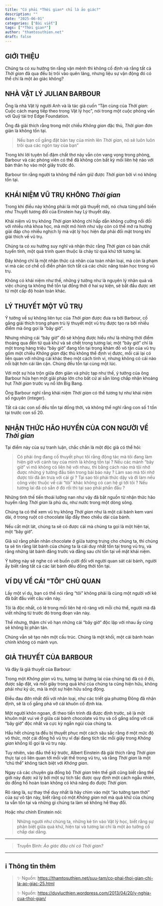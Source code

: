 ```yaml
---
title: "Có phải *Thời gian* chỉ là ảo giác?"
description: ""
date: "2025-06-01"
categories: ["Bài viết"]
tags: ["*Thời gian*"]
author: "thamtosuthien.net"
draft: false
---
```


## GIỚI THIỆU

Chúng ta có xu hướng tin rằng vận mệnh thì không cố định và rằng tất cả *Thời gian* đã qua đều bị trôi vào quên lãng, 
nhưng liệu sự vận động đó có thể chỉ là một ảo giác không? 

## NHÀ VẬT LÝ JULIAN BARBOUR

Ông là nhà Vật lý người Anh và là tác giả cuốn “Tận cùng của *Thời gian*: Cuộc cách mạng tiếp theo trong Vật lý học”,
nói trong một cuộc phỏng vấn với Quỹ tài trợ Edge Foundation.

Ông đã giải thích rằng trong một chiều *Không gian* đặc thù, *Thời gian* đơn giản là không tồn tại.

> Nếu bạn cố gắng đặt bàn tay của mình lên *Thời gian*, nó sẽ luôn luôn trôi qua các ngón tay của bạn”

Trong khi lời tuyên bố đậm chất thơ này vẫn còn vang vọng trong phòng, 
Barbour và các phóng viên có thể đã không còn bất kỳ mối liên hệ nào với bản thân họ vào một giây trước đó.

Barbour tin rằng người ta không thể nắm giữ được *Thời gian* bởi vì nó không tồn tại. 

## KHÁI NIỆM VŨ TRỤ KHÔNG *Thời gian*

Trong khi điều này không phải là một giả thuyết mới, nó chưa từng phổ biến như Thuyết tương đối của Einstein hay Lý thuyết dây.

Khái niệm vũ trụ không *Thời gian* không chỉ hấp dẫn không cưỡng nổi đối với nhiều nhà khoa học, mà một mô hình như vậy còn có thể mở ra hướng giải đáp cho nhiều nghịch lý mà vật lý học hiện đại phải đối mặt trong khi giải thích về vũ trụ.

Chúng ta có xu hướng suy nghĩ và nhận thức rằng *Thời gian* có bản chất tuyến tính, một quá trình quen thuộc là chảy từ quá khứ tới tương lai. 

Đây không chỉ là một nhận thức cá nhân của toàn nhân loại, mà còn là phạm vi mà các cơ chế cổ điển phân tích tất cả các chức năng toán học trong vũ trụ. 

Không có khái niệm như thế, những ý tưởng như là nguyên lý nhân quả và việc chúng ta không thể tồn tại đồng thời ở hai sự kiện, sẽ bắt đầu được xét từ một cấp độ hoàn toàn khác.

## LÝ THUYẾT MỘT VŨ TRỤ

Ý tưởng về sự không liên tục của *Thời gian* được đưa ra bởi Barbour, cố gắng giải thích trong phạm trù lý thuyết một vũ trụ được tạo ra bởi nhiều điểm mà ông gọi là “bây giờ”. 

Nhưng những cái “bây giờ” đó sẽ không được hiểu như là những thời điểm thoáng qua đến từ quá khứ và sẽ chết trong tương lai; 
một “bây giờ” chỉ là một trong hàng triệu “bây giờ” đang tồn tại trong khảm đồ vô tận của vũ trụ gồm một chiều *Không gian* đặc thù không thể định vị được, mỗi cái lại có liên quan với những cái khác theo một cách tinh vi, nhưng không có cái nào nổi bật hơn cái lân cận. Chúng đều tồn tại cùng một lúc.

Với một sự hòa trộn giữa đơn giản và phức tạp như thế, ý tưởng của ông Barbour hứa hẹn một giải pháp lớn cho bất cứ ai sẵn lòng chấp nhận khoảng hụt *Thời gian* trước vụ nổ lớn Big Bang.

Ông Barbour nghĩ rằng khái niệm *Thời gian* có thể tương tự như khái niệm số nguyên (integer). 

Tất cả các con số đều tồn tại đồng thời, và không thể nghĩ rằng con số 1 tồn tại trước con số 20.

## NHẬN THỨC HÃO HUYỀN CỦA CON NGƯỜI VỀ *Thời gian* 

Tại điểm này của sự tranh luận, chắc chắn là một độc giả có thể hỏi: 

> Có phải ông đang cố thuyết phục tôi rằng động tác mà tôi đang làm hiện giờ với cánh tay của mình là không tồn tại ? 
> Nếu các mảnh “bây giờ” vi mô không có liên hệ với nhau, thì bằng cách nào mà tôi nhớ được những ý tưởng đầu tiên trong bài báo này ? 
> Làm sao mà tôi nhớ được tôi đã ăn trưa với cái gì ? 
> Tại sao tôi phải thức dậy và đi làm nếu công việc thuộc về cái “tôi” khác không có can hệ gì tới tôi ? 
> Nếu tương lai đã có sẵn ở đó rồi thì tại sao phải phấn đấu ?

Những tình thế tiến thoái lưỡng nan như vậy đã bắt nguồn từ nhận thức hão huyền rằng *Thời gian* là phù du, như nước trong một dòng sông. 

Chúng ta có thể xem vũ trụ không *Thời gian* như là một cái bánh kem vani dài, ở trong ruột có chocolate lấp đầy theo chiều dài của bánh. 

Nếu cắt một lát, chúng ta sẽ có được cái mà chúng ta gọi là một hiện tại, một “bây giờ”.

Giả sử rằng phần nhân chocolate ở giữa tượng trưng cho chúng ta, thì chúng ta sẽ tin rằng lát bánh của chúng ta là cái duy nhất tồn tại trong vũ trụ, 
và rằng những lát bánh đằng trước và đằng sau chỉ tồn tại về mặt khái niệm. 

Ý tưởng này sẽ nghe có vẻ buồn cười đối với người quan sát cái bánh, người ấy biết rằng tất cả các lát bánh đều đồng thời tồn tại.

## VÍ DỤ VỀ CÁI "TÔI" CHỦ QUAN

Lấy một ví dụ, bạn có thể nói rằng “tôi” không phải là cùng một người với kẻ đã bắt đầu viết câu văn này. 

Tôi là độc nhất, có lẽ trong mối liên hệ rõ ràng với mỗi chủ thể, người mà đã viết những từ trước đó trong đoạn văn này. 

Thế nhưng, thậm chí vô hạn những cái “bây giờ” độc lập với nhau ấy cũng sẽ không bị phân tán. 

Chúng vẫn sẽ tạo nên một cấu trúc. Chúng là một khối, một cái bánh hoàn chỉnh không có mảnh vụn.

## GIẢ THUYẾT CỦA BARBOUR

Và đây là giả thuyết của Barbour: 

Trong một *Không gian* vũ trụ, tương lai (tương lai của chúng ta) đã có ở đó, được sắp đặt, và mỗi giây trong quá khứ của chúng ta cũng hiện hữu, không phải như ký ức, mà là một sự hiện hữu sống động. 

Điều đau đớn nhất đối với nhân loại, như các triết gia phương Đông đã nhận định, sẽ là cố gắng phá vỡ cái khuôn cố định kia.

Một người khôn ngoan, đi theo tiến trình đã được định trước, sẽ là một khuôn mặt vui vẻ ở giữa cái bánh chocolate vũ trụ và cố gắng sống với cái “bây giờ” độc nhất và cực kỳ ngắn ngủi của chúng ta.

Hầu hết chúng ta đều bị thuyết phục một cách sâu sắc rằng ở một mức độ vô thức, một cái đồng hồ vũ trụ vĩ đại đang tích tắc mỗi giây trong *Không gian* khổng lồ gọi là vũ trụ này. 

Tuy nhiên, vào đầu thế kỷ trước, Albert Einstein đã giải thích rằng *Thời gian* thực tại có liên quan tới mỗi vật thể trong vũ trụ, và rằng *Thời gian* là một “chủ thể” không tách biệt với *Không gian*. 

Ngay cả các chuyên gia đồng bộ *Thời gian* trên thế giới cũng biết rằng thế giới này được xử lý bởi một sự tích tắc được quy định một cách ngẫu nhiên, do đồng hồ hoàn toàn không có khả năng đo được *Thời gian*.

Rõ ràng là, sự thay thế duy nhất là hãy chìm vào một “ảo tưởng tạm thời” của sự vô tận này, biết rằng có một *Không gian* nơi mà quá khứ của chúng ta vẫn tồn tại và những gì chúng ta làm sẽ không hề thay đổi. 

Hoặc như chính Einstein nói: 

> Những người như chúng ta, những kẻ tin vào Vật lý học, biết rằng sự phân biệt giữa quá khứ, hiện tại và tương lai chỉ là một ảo tưởng cố chấp dai dẳng.

***

> Truyền Bình: *Ảo giác đâu chỉ có *Thời gian*?*

***

## ℹ️ Thông tin thêm

> ✨ Nguồn:  https://thamtosuthien.net/suu-tam/co-phai-thoi-gian-chi-la-ao-giac-25.html
> 
> ✨ Nguồn:  https://duylucthien.wordpress.com/2013/04/20/y-nghia-cua-thoi-gian/
